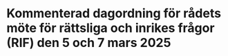 # Kommenterad dagordning för rådets möte för rättsliga och inrikes frågor (RIF) den 5 och 7 mars 2025


